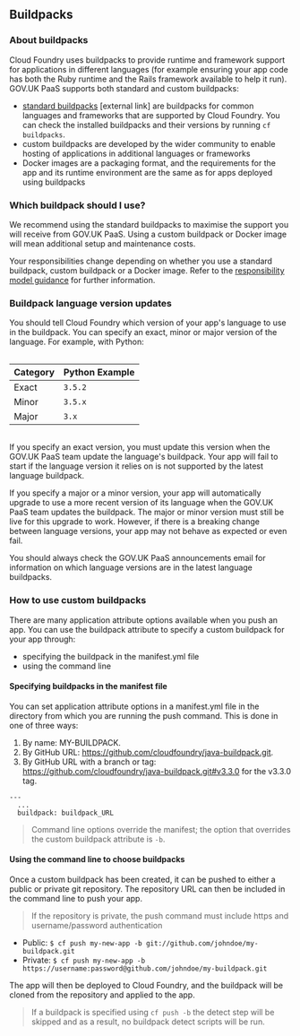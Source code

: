 ## Buildpacks

### About buildpacks

Cloud Foundry uses buildpacks to provide runtime and framework support for applications in different languages (for example ensuring your app code has both the Ruby runtime and the  Rails framework available to help it run). GOV.UK PaaS supports both standard and custom buildpacks:

- [standard buildpacks](https://docs.cloudfoundry.org/buildpacks/#system-buildpacks) [external link] are buildpacks for common languages and frameworks that are supported by Cloud Foundry. You can check the installed buildpacks and their versions by running `cf buildpacks`.
- custom buildpacks are developed by the wider community to enable hosting of applications in additional languages or frameworks
- Docker images are a packaging format, and the requirements for the app and its runtime environment are the same as for apps deployed using buildpacks

### Which buildpack should I use?

We recommend using the standard buildpacks to maximise the support you will receive from GOV.UK PaaS. Using a custom buildpack or Docker image will mean additional setup and maintenance costs.

Your responsibilities change depending on whether you use a standard buildpack, custom buildpack or a Docker image. Refer to the [responsibility model guidance](guidance.html#guidance-2-responsibility-model) for further information.

### Buildpack language version updates

You should tell Cloud Foundry which version of your app's language to use in the buildpack. You can specify an exact, minor or major version of the language. For example, with Python:

<div style="height:1px;font-size:1px;">&nbsp;</div>

|Category|Python Example|
|:---|:---|
|Exact|`3.5.2`|
|Minor|`3.5.x`|
|Major|`3.x`|

<div style="height:1px;font-size:1px;">&nbsp;</div>

If you specify an exact version, you must update this version when the GOV.UK PaaS team update the language's buildpack. Your app will fail to start if the language version it relies on is not supported by the latest language buildpack.

If you specify a major or a minor version, your app will automatically upgrade to use a more recent version of its language when the GOV.UK PaaS team updates the buildpack. The major or minor version must still be live for this upgrade to work. However, if there is a breaking change between language versions, your app may not behave as expected or even fail. 

You should always check the GOV.UK PaaS announcements email for information on which language versions are in the latest language buildpacks.

### How to use custom buildpacks

There are many application attribute options available when you push an app. You can use the buildpack attribute to specify a custom buildpack for your app through:

- specifying the buildpack in the manifest.yml file
- using the command line

#### Specifying buildpacks in the manifest file

You can set application attribute options in a manifest.yml file in the directory from which you are running the push command. This is done in one of three ways:

1. By name: MY-BUILDPACK.
2. By GitHub URL: https://github.com/cloudfoundry/java-buildpack.git.
3. By GitHub URL with a branch or tag: https://github.com/cloudfoundry/java-buildpack.git#v3.3.0 for the v3.3.0 tag.

```
---
  ...
  buildpack: buildpack_URL
```

>Command line options override the manifest; the option that overrides the custom buildpack attribute is `-b`.

#### Using the command line to choose buildpacks

Once a custom buildpack has been created, it can be pushed to either a public or private git repository. The repository URL can then be included in the command line to push your app.

>If the repository is private, the push command must include https and username/password authentication

- Public: `$ cf push my-new-app -b git://github.com/johndoe/my-buildpack.git`
- Private: `$ cf push my-new-app -b https://username:password@github.com/johndoe/my-buildpack.git`

The app will then be deployed to Cloud Foundry, and the buildpack will be cloned from the repository and applied to the app.

>If a buildpack is specified using `cf push -b` the detect step will be skipped and as a result, no buildpack detect scripts will be run.
